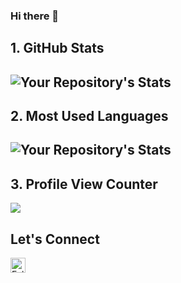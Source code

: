 ### Hi there 👋

<!--
**tejaschauhan373/tejaschauhan373** is a ✨ _special_ ✨ repository because its `README.md` (this file) appears on your GitHub profile.

Here are some ideas to get you started:

- 🔭 I’m currently working on ...
- 🌱 I’m currently learning ...
- 👯 I’m looking to collaborate on ...
- 🤔 I’m looking for help with ...
- 💬 Ask me about ...
- 📫 How to reach me: ...
- 😄 Pronouns: ...
- ⚡ Fun fact: ...
-->

## 1. GitHub Stats
![Your Repository's Stats](https://github-readme-stats.vercel.app/api?username=tejaschauhan373&show_icons=true)
--------------------------------------------------------------------
## 2. Most Used Languages
![Your Repository's Stats](https://github-readme-stats.vercel.app/api/top-langs/?username=tejaschauhan373&theme=blue-green)
--------------------------------------------------------------------
## 3. Profile View Counter
<img src="https://komarev.com/ghpvc/?username=tejaschauhan373"/>

## Let's Connect
<a href="https://in.linkedin.com/in/tejas-chauhan-525776170" title="Follow me on LinkedIn">
  <img
    width="24"
    alt="Follow me on LinkedIn"
    src="https://raw.githubusercontent.com/trekhleb/trekhleb/master/assets/icons/linkedin.svg"
  /></a>
&nbsp;
